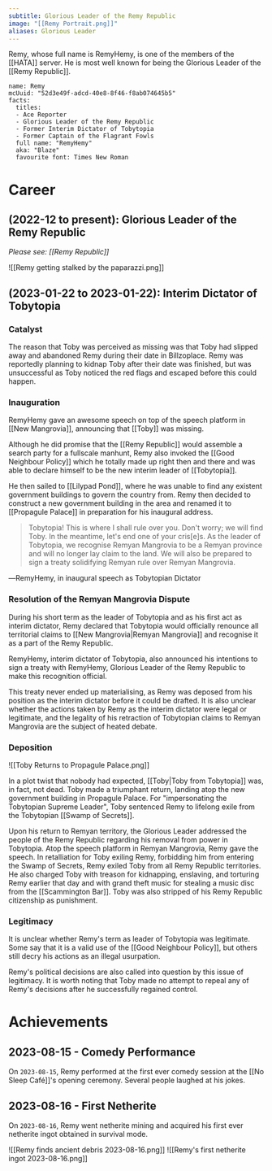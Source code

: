 ```yaml
---
subtitle: Glorious Leader of the Remy Republic
image: "[[Remy Portrait.png]]"
aliases: Glorious Leader
---
```


Remy, whose full name is RemyHemy, is one of the members of the [[HATA]] server. He is most well known for being the Glorious Leader of the [[Remy Republic]].

```infobox-character
name: Remy
mcUuid: "52d3e49f-adcd-40e8-8f46-f8ab074645b5"
facts:
  titles:
  - Ace Reporter
  - Glorious Leader of the Remy Republic
  - Former Interim Dictator of Tobytopia
  - Former Captain of the Flagrant Fowls
  full name: "RemyHemy"
  aka: "Blaze"
  favourite font: Times New Roman
```

# Career

## (2022-12 to present): Glorious Leader of the Remy Republic
*Please see: [[Remy Republic]]*

![[Remy getting stalked by the paparazzi.png]]

## (2023-01-22 to 2023-01-22): Interim Dictator of Tobytopia

### Catalyst
The reason that Toby was perceived as missing was that Toby had slipped away and abandoned Remy during their date in Billzoplace. Remy was reportedly planning to kidnap Toby after their date was finished, but was unsuccessful as Toby noticed the red flags and escaped before this could happen.

### Inauguration
RemyHemy gave an awesome speech on top of the speech platform in [[New Mangrovia]], announcing that [[Toby]] was missing.

Although he did promise that the [[Remy Republic]] would assemble a search party for a fullscale manhunt, Remy also invoked the [[Good Neighbour Policy]] which he totally made up right then and there and was able to declare himself to be the new interim leader of [[Tobytopia]].

He then sailed to [[Lilypad Pond]], where he was unable to find any existent government buildings to govern the country from. Remy then decided to construct a new government building in the area and renamed it to [[Propagule Palace]] in preparation for his inaugural address.

> Tobytopia! This is where I shall rule over you. Don't worry; we will find Toby. In the meantime, let's end one of your cris[e]s. As the leader of Tobytopia, we recognise Remyan Mangrovia to be a Remyan province and will no longer lay claim to the land. We will also be prepared to sign a treaty solidifying Remyan rule over Remyan Mangrovia.

―RemyHemy, in inaugural speech as Tobytopian Dictator

### Resolution of the Remyan Mangrovia Dispute
During his short term as the leader of Tobytopia and as his first act as interim dictator, Remy declared that Tobytopia would officially renounce all territorial claims to [[New Mangrovia|Remyan Mangrovia]] and recognise it as a part of the Remy Republic.

RemyHemy, interim dictator of Tobytopia, also announced his intentions to sign a treaty with RemyHemy, Glorious Leader of the Remy Republic to make this recognition official.

This treaty never ended up materialising, as Remy was deposed from his position as the interim dictator before it could be drafted. It is also unclear whether the actions taken by Remy as the interim dictator were legal or legitimate, and the legality of his retraction of Tobytopian claims to Remyan Mangrovia are the subject of heated debate.

### Deposition
![[Toby Returns to Propagule Palace.png]]

In a plot twist that nobody had expected, [[Toby|Toby from Tobytopia]] was, in fact, not dead. Toby made a triumphant return, landing atop the new government building in Propagule Palace. For "impersonating the Tobytopian Supreme Leader", Toby sentenced Remy to lifelong exile from the Tobytopian [[Swamp of Secrets]].

Upon his return to Remyan territory, the Glorious Leader addressed the people of the Remy Republic regarding his removal from power in Tobytopia. Atop the speech platform in Remyan Mangrovia, Remy gave the speech. In retalliation for Toby exiling Remy, forbidding him from entering the Swamp of Secrets, Remy exiled Toby from all Remy Republic territories. He also charged Toby with treason for kidnapping, enslaving, and torturing Remy earlier that day and with grand theft music for stealing a music disc from the [[Scammington Bar]]. Toby was also stripped of his Remy Republic citizenship as punishment.

### Legitimacy
It is unclear whether Remy's term as leader of Tobytopia was legitimate. Some say that it is a valid use of the [[Good Neighbour Policy]], but others still decry his actions as an illegal usurpation.

Remy's political decisions are also called into question by this issue of legitimacy. It is worth noting that Toby made no attempt to repeal any of Remy's decisions after he successfully regained control.

# Achievements

## 2023-08-15 - Comedy Performance
On `2023-08-15`, Remy performed at the first ever comedy session at the [[No Sleep Café]]'s opening ceremony. Several people laughed at his jokes.

## 2023-08-16 - First Netherite

On `2023-08-16`, Remy went netherite mining and acquired his first ever netherite ingot obtained in survival mode.

![[Remy finds ancient debris 2023-08-16.png]]
![[Remy's first netherite ingot 2023-08-16.png]]